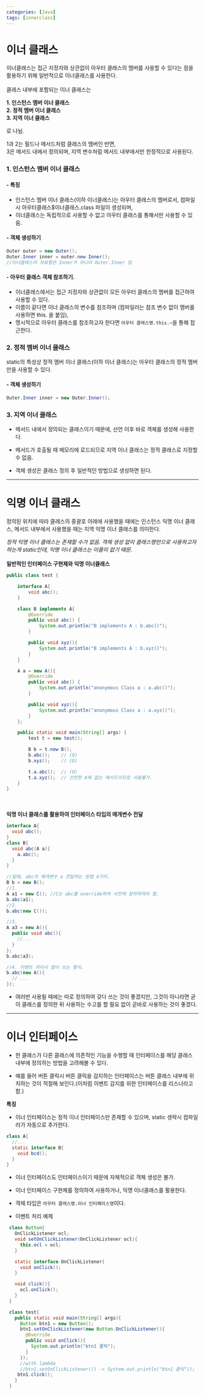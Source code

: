 ```yaml
---
categories: [Java]
tags: [innerclass]
---
```


# 이너 클래스

이너클래스는 접근 지정자와 상관없이 아우터 클래스의 멤버를 사용할 수 있다는 점을 활용하기 위해 일반적으로 이너클래스를 사용한다.
<br><br>
클래스 내부에 포함되는 이너 클래스는

**1. 인스턴스 멤버 이너 클래스**
<br>**2. 정적 멤버 이너 클래스**
<br>**3. 지역 이너 클래스**

로 나뉨.

1과 2는 필드나 메서드처럼 클래스의 멤버인 반면,
<br>3은 메서드 내에서 정의되며, 지역 변수처럼 메서드 내부에서만 한정적으로 사용된다.

### 1. 인스턴스 멤버 이너 클래스

#### - 특징

- 인스턴스 멤버 이너 클래스(이하 이너클래스)는 아우터 클래스의 멤버로서, 컴파일시 아우터클래스$이너클래스.class 파일이 생성되며,
- 이너클래스는 독립적으로 사용할 수 없고 아우터 클래스를 통해서만 사용할 수 있음.

#### - 객체 생성하기

```java
Outer outer = new Outer();
Outer.Inner inner = outer.new Inner();
//이너클래스의 자료형은 Inner가 아니라 Outer.Inner 임
```

#### - 아우터 클래스 객체 참조하기.

- 이너클래스에서는 접근 지정자와 상관없이 모든 아우터 클래스의 멤버를 접근하여 사용할 수 있다.
- 이름이 같다면 이너 클래스의 변수를 참조하며
  (컴파일러는 참조 변수 없이 멤버를 사용하면 this. 을 붙임),
- 명시적으로 아우터 클래스를 참조하고자 한다면 `아우터 클래스명.this.~`을 통해 접근한다.

### 2. 정적 멤버 이너 클래스

static의 특성상 정적 멤버 이너 클래스(이하 이너 클래스)는 아우터 클래스의 정적 멤버만을 사용할 수 있다.

#### - 객체 생성하기

```java
Outer.Inner inner = new Outer.Inner();
```

### 3. 지역 이너 클래스

- 메서드 내에서 정의되는 클래스이기 때문에, 선언 이후 바로 객체를 생성해 사용한다.
- 메서드가 호출될 때 메모리에 로드되므로 지역 이너 클래스는 정적 클래스로 지정할 수 없음.

- 객체 생성은 클래스 정의 후 일반적인 방법으로 생성하면 된다.
  <br>

---

# 익명 이너 클래스

정의된 위치에 따라 클래스의 중괄호 아래에 사용했을 때에는 인스턴스 익명 이너 클래스,
메서드 내부에서 사용했을 때는 지역 익명 이너 클래스를 의미한다.

_정적 익명 이너 클래스는 존재할 수가 없음. 객체 생성 없이 클래스명만으로 사용하고자 하는게 static인데, 익명 이너 클래스는 이름이 없기 때문._
<br><br>
**일반적인 인터페이스 구현체와 익명 이너클래스**

```java
public class test {

    interface A{
        void abc();
    }

    class B implements A{
        @Override
        public void abc() {
            System.out.println("B implements A : b.abc()");
        }

        public void xyz(){
            System.out.println("B implements A : b.xyz()");
        }
    }

    A a = new A(){
        @Override
        public void abc() {
            System.out.println("anonymous Class a : a.abc()");
        }

        public void xyz(){
            System.out.println("anonymous Class a : a.xyz()");
        }
    };

    public static void main(String[] args) {
        test t = new test();

        B b = t.new B();
        b.abc();    // (O)
        b.xyz();    // (O)

        t.a.abc();  // (O)
        t.a.xyz();  // 선언한 A에 없는 메서드이므로 사용불가.
    }
}
```

<br><br>
**익명 이너 클래스를 활용하여 인터페이스 타입의 매개변수 전달**

```java
interface A{
  void abc();
}
class B{
  void abc(A a){
    a.abc();
  }
}

//일때, abc의 매개변수 a 전달하는 방법 4가지.
B b = new B();
//1.
A a1 = new C(); //C는 abc를 override하여 사전에 정의하여야 함.
b.abc(a1);
//2.
b.abc(new C());

//3.
A a3 = new A(){
  public void abc(){
    //...
  }
};
b.abc(a3);

//4. 이벤트 처리시 많이 쓰는 형식.
b.abc(new A(){
  // ...
});
```

- 여러번 사용될 때에는 따로 정의하여 갖다 쓰는 것이 좋겠지만, 그것이 아니라면 굳이 클래스를 정의한 뒤 사용하는 수고를 할 필요 없이 곧바로 사용하는 것이 좋겠다.

---

# 이너 인터페이스

- 한 클래스가 다른 클래스에 의존적인 기능을 수행할 때 인터페이스를 해당 클래스 내부에 정의하는 방법을 고려해볼 수 있다.

- 예를 들어 버튼 클릭시 버튼 클릭을 감지하는 인터페이스는 버튼 클래스 내부에 위치하는 것이 적절해 보인다.(이처럼 이벤트 감지를 위한 인터페이스를 리스너라고 함.)

**특징**

- 이너 인터페이스는 정적 이너 인터페이스만 존재할 수 있으며, static 생략시 컴파일러가 자동으로 추가한다.

```java
class A{
  //...
  static interface B{
    void bcd();
  }
}
```

- 이너 인터페이스도 인터페이스이기 때문에 자체적으로 객체 생성은 불가.
- 이너 인터페이스 구현체를 정의하여 사용하거나, 익명 이너클래스를 활용한다.
- 객체 타입은 `아우터 클래스명.이너 인터페이스명`이다.

- 이벤트 처리 예제

```java
 class Button{
   OnClickListener ocl;
   void setOnClickListener(OnClickListener ocl){
     this.ocl = ocl;
   }

   static interface OnClickListener{
     void onClick();
   }

   void click(){
     ocl.onClick();
   }
 }

 class test{
   public static void main(String[] args){
     Button btn1 = new Button();
     btn1.setOnClickListener(new Button.OnClickListener(){
       @Override
       public void onClick(){
         System.out.println("btn1 클릭");
       }
     });
     //with lambda
     //btn1.setOnClickListener(() -> System.out.println("btn1 클릭"));
    btn1.click();
   }
 }
```

